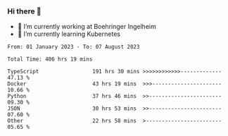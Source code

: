 ### Hi there 👋
- 🔭 I’m currently working at Boehringer Ingelheim
- 🌱 I’m currently learning Kubernetes

 
<!--START_SECTION:waka-->

```text
From: 01 January 2023 - To: 07 August 2023

Total Time: 406 hrs 19 mins

TypeScript                 191 hrs 30 mins >>>>>>>>>>>>-------------   47.13 %
Docker                     43 hrs 19 mins  >>>----------------------   10.66 %
Python                     37 hrs 46 mins  >>-----------------------   09.30 %
JSON                       30 hrs 53 mins  >>-----------------------   07.60 %
Other                      22 hrs 58 mins  >------------------------   05.65 %
```

<!--END_SECTION:waka-->

 

